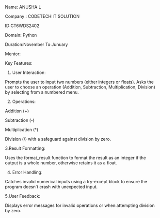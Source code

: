 Name: ANUSHA L

Company : CODETECH IT SOLUTION

ID:CT6WDS2402

Domain: Python

Duration:November To Junuary

Mentor:






Key Features:

1. User Interaction:

Prompts the user to input two numbers (either integers or floats).
Asks the user to choose an operation (Addition, Subtraction, Multiplication, Division) by selecting from a numbered menu.



2. Operations:

Addition (+)

Subtraction (-)

Multiplication (*)

Division (/) with a safeguard against division by zero.




3.Result Formatting:

Uses the format_result function to format the result as an integer if the output is a whole number, otherwise retains it as a float.




4. Error Handling:

Catches invalid numerical inputs using a try-except block to ensure the program doesn't crash with unexpected input.



5.User Feedback:

Displays error messages for invalid operations or when attempting division by zero.






